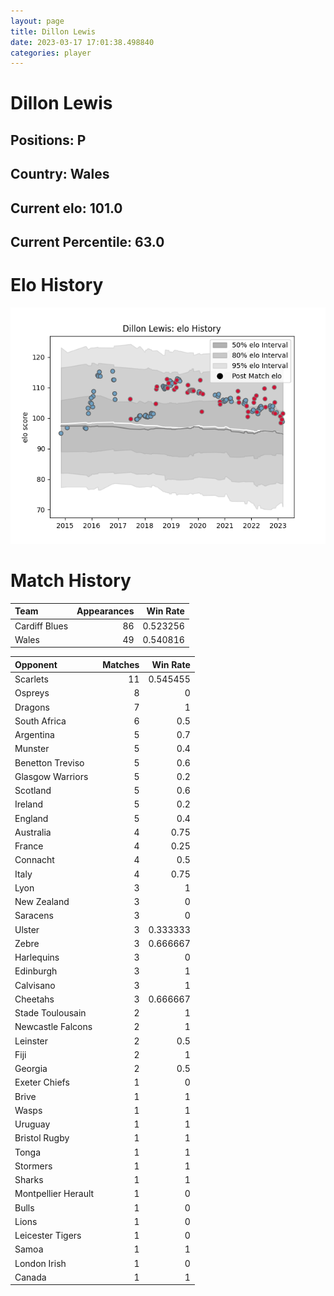 ```yaml
---  
layout: page  
title: Dillon Lewis  
date: 2023-03-17 17:01:38.498840  
categories: player  
---
```

# Dillon Lewis

## Positions: P

## Country: Wales

## Current elo: 101.0

## Current Percentile: 63.0

# Elo History


![elo history](history_DillonLewis.png)
# Match History


| Team          |   Appearances |   Win Rate |
|:--------------|--------------:|-----------:|
| Cardiff Blues |            86 |   0.523256 |
| Wales         |            49 |   0.540816 |

| Opponent            |   Matches |   Win Rate |
|:--------------------|----------:|-----------:|
| Scarlets            |        11 |   0.545455 |
| Ospreys             |         8 |   0        |
| Dragons             |         7 |   1        |
| South Africa        |         6 |   0.5      |
| Argentina           |         5 |   0.7      |
| Munster             |         5 |   0.4      |
| Benetton Treviso    |         5 |   0.6      |
| Glasgow Warriors    |         5 |   0.2      |
| Scotland            |         5 |   0.6      |
| Ireland             |         5 |   0.2      |
| England             |         5 |   0.4      |
| Australia           |         4 |   0.75     |
| France              |         4 |   0.25     |
| Connacht            |         4 |   0.5      |
| Italy               |         4 |   0.75     |
| Lyon                |         3 |   1        |
| New Zealand         |         3 |   0        |
| Saracens            |         3 |   0        |
| Ulster              |         3 |   0.333333 |
| Zebre               |         3 |   0.666667 |
| Harlequins          |         3 |   0        |
| Edinburgh           |         3 |   1        |
| Calvisano           |         3 |   1        |
| Cheetahs            |         3 |   0.666667 |
| Stade Toulousain    |         2 |   1        |
| Newcastle Falcons   |         2 |   1        |
| Leinster            |         2 |   0.5      |
| Fiji                |         2 |   1        |
| Georgia             |         2 |   0.5      |
| Exeter Chiefs       |         1 |   0        |
| Brive               |         1 |   1        |
| Wasps               |         1 |   1        |
| Uruguay             |         1 |   1        |
| Bristol Rugby       |         1 |   1        |
| Tonga               |         1 |   1        |
| Stormers            |         1 |   1        |
| Sharks              |         1 |   1        |
| Montpellier Herault |         1 |   0        |
| Bulls               |         1 |   0        |
| Lions               |         1 |   0        |
| Leicester Tigers    |         1 |   0        |
| Samoa               |         1 |   1        |
| London Irish        |         1 |   0        |
| Canada              |         1 |   1        |